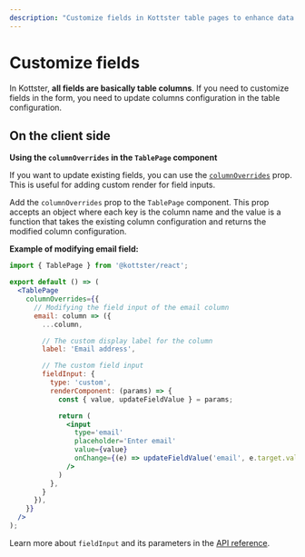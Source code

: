 ```yaml
---
description: "Customize fields in Kottster table pages to enhance data input. Learn how to modify existing fields and add custom field inputs."
---
```


# Customize fields

In Kottster, **all fields are basically table columns**. If you need to customize fields in the form, you need to update columns configuration in the table configuration.

## On the client side

**Using the `columnOverrides` in the `TablePage` component**

If you want to update existing fields, you can use the [`columnOverrides`](../../ui/table-page-component.md#columnoverrides) prop. This is useful for adding custom render for field inputs.

Add the `columnOverrides` prop to the `TablePage` component. This prop accepts an object where each key is the column name and the value is a function that takes the existing column configuration and returns the modified column configuration.

**Example of modifying email field:**

```jsx title="app/pages/users/index.jsx"
import { TablePage } from '@kottster/react';

export default () => (
  <TablePage
    columnOverrides={{
      // Modifying the field input of the email column
      email: column => ({
        ...column,

        // The custom display label for the column
        label: 'Email address',

        // The custom field input
        fieldInput: {
          type: 'custom',
          renderComponent: (params) => {
            const { value, updateFieldValue } = params;

            return (
              <input 
                type='email'
                placeholder='Enter email'
                value={value} 
                onChange={(e) => updateFieldValue('email', e.target.value)} 
              />
            )
          },
        }
      }),
    }}
  />
);
```

Learn more about `fieldInput` and its parameters in the [API reference](../configuration/api.md#field-inputs).